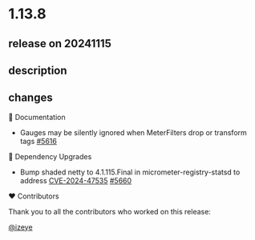 # 1.13.8

## release on 20241115
## description
## changes
📔 Documentation

* Gauges may be silently ignored when MeterFilters drop or transform tags <a href="https://github.com/micrometer-metrics/micrometer/issues/5616" data-hovercard-type="issue" data-hovercard-url="/micrometer-metrics/micrometer/issues/5616/hovercard">#5616</a>

🔨 Dependency Upgrades

* Bump shaded netty to 4.1.115.Final in micrometer-registry-statsd to address <a title="CVE-2024-47535" data-hovercard-type="advisory" data-hovercard-url="/advisories/GHSA-xq3w-v528-46rv/hovercard" href="https://github.com/advisories/GHSA-xq3w-v528-46rv">CVE-2024-47535</a> <a class="issue-link js-issue-link" data-error-text="Failed to load title" data-id="2655108459" data-permission-text="Title is private" data-url="https://github.com/micrometer-metrics/micrometer/issues/5660" data-hovercard-type="pull_request" data-hovercard-url="/micrometer-metrics/micrometer/pull/5660/hovercard" href="https://github.com/micrometer-metrics/micrometer/pull/5660">#5660</a>

❤️ Contributors

Thank you to all the contributors who worked on this release:

<a class="user-mention notranslate" data-hovercard-type="user" data-hovercard-url="/users/izeye/hovercard" data-octo-click="hovercard-link-click" data-octo-dimensions="link_type:self" href="https://github.com/izeye">@izeye</a>

